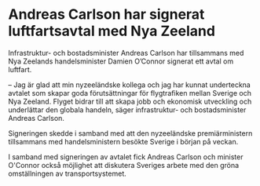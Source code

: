 # Andreas Carlson har signerat luftfartsavtal med Nya Zeeland

Infrastruktur- och bostadsminister Andreas Carlson har tillsammans med Nya Zeelands handelsminister Damien O’Connor signerat ett avtal om luftfart.

– Jag är glad att min nyzeeländske kollega och jag har kunnat underteckna avtalet som skapar goda förutsättningar för flygtrafiken mellan Sverige och Nya Zeeland. Flyget bidrar till att skapa jobb och ekonomisk utveckling och underlättar den globala handeln, säger infrastruktur- och bostadsminister Andreas Carlson.

Signeringen skedde i samband med att den nyzeeländske premiärministern tillsammans med handelsministern besökte Sverige i början på veckan.

I samband med signeringen av avtalet fick Andreas Carlson och minister O'Connor också möjlighet att diskutera Sveriges arbete med den gröna omställningen av transportsystemet.
